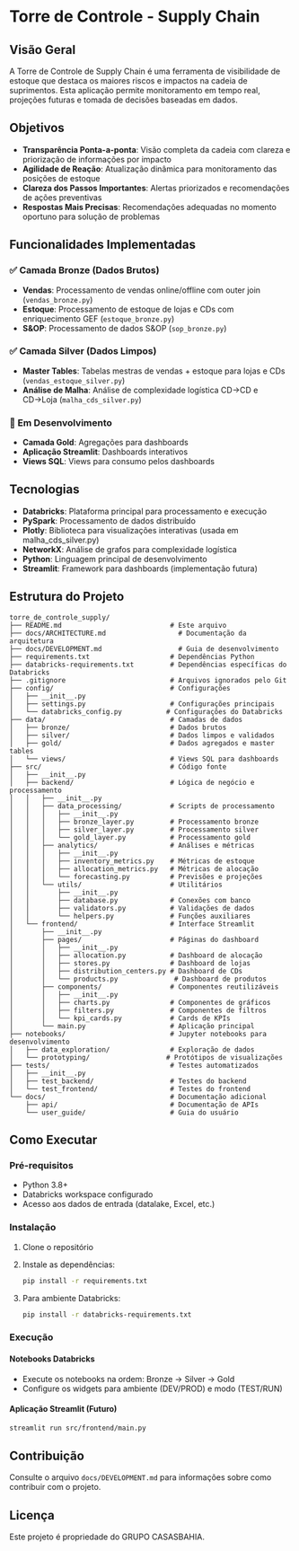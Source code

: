 # Torre de Controle - Supply Chain

## Visão Geral

A Torre de Controle de Supply Chain é uma ferramenta de visibilidade de estoque que destaca os maiores riscos e impactos na cadeia de suprimentos. Esta aplicação permite monitoramento em tempo real, projeções futuras e tomada de decisões baseadas em dados.

## Objetivos

- **Transparência Ponta-a-ponta**: Visão completa da cadeia com clareza e priorização de informações por impacto
- **Agilidade de Reação**: Atualização dinâmica para monitoramento das posições de estoque
- **Clareza dos Passos Importantes**: Alertas priorizados e recomendações de ações preventivas
- **Respostas Mais Precisas**: Recomendações adequadas no momento oportuno para solução de problemas

## Funcionalidades Implementadas

### ✅ Camada Bronze (Dados Brutos)
- **Vendas**: Processamento de vendas online/offline com outer join (`vendas_bronze.py`)
- **Estoque**: Processamento de estoque de lojas e CDs com enriquecimento GEF (`estoque_bronze.py`)
- **S&OP**: Processamento de dados S&OP (`sop_bronze.py`)

### ✅ Camada Silver (Dados Limpos)
- **Master Tables**: Tabelas mestras de vendas + estoque para lojas e CDs (`vendas_estoque_silver.py`)
- **Análise de Malha**: Análise de complexidade logística CD→CD e CD→Loja (`malha_cds_silver.py`)

### 🔄 Em Desenvolvimento
- **Camada Gold**: Agregações para dashboards
- **Aplicação Streamlit**: Dashboards interativos
- **Views SQL**: Views para consumo pelos dashboards

## Tecnologias

- **Databricks**: Plataforma principal para processamento e execução
- **PySpark**: Processamento de dados distribuído
- **Plotly**: Biblioteca para visualizações interativas (usada em malha_cds_silver.py)
- **NetworkX**: Análise de grafos para complexidade logística
- **Python**: Linguagem principal de desenvolvimento
- **Streamlit**: Framework para dashboards (implementação futura)

## Estrutura do Projeto

```
torre_de_controle_supply/
├── README.md                           # Este arquivo
├── docs/ARCHITECTURE.md                  # Documentação da arquitetura
├── docs/DEVELOPMENT.md                   # Guia de desenvolvimento
├── requirements.txt                    # Dependências Python
├── databricks-requirements.txt         # Dependências específicas do Databricks
├── .gitignore                          # Arquivos ignorados pelo Git
├── config/                             # Configurações
│   ├── __init__.py
│   ├── settings.py                     # Configurações principais
│   └── databricks_config.py           # Configurações do Databricks
├── data/                               # Camadas de dados
│   ├── bronze/                         # Dados brutos
│   ├── silver/                         # Dados limpos e validados
│   ├── gold/                           # Dados agregados e master tables
│   └── views/                          # Views SQL para dashboards
├── src/                                # Código fonte
│   ├── __init__.py
│   ├── backend/                        # Lógica de negócio e processamento
│   │   ├── __init__.py
│   │   ├── data_processing/            # Scripts de processamento
│   │   │   ├── __init__.py
│   │   │   ├── bronze_layer.py         # Processamento bronze
│   │   │   ├── silver_layer.py         # Processamento silver
│   │   │   └── gold_layer.py           # Processamento gold
│   │   ├── analytics/                  # Análises e métricas
│   │   │   ├── __init__.py
│   │   │   ├── inventory_metrics.py    # Métricas de estoque
│   │   │   ├── allocation_metrics.py   # Métricas de alocação
│   │   │   └── forecasting.py          # Previsões e projeções
│   │   └── utils/                      # Utilitários
│   │       ├── __init__.py
│   │       ├── database.py             # Conexões com banco
│   │       ├── validators.py           # Validações de dados
│   │       └── helpers.py              # Funções auxiliares
│   └── frontend/                       # Interface Streamlit
│       ├── __init__.py
│       ├── pages/                      # Páginas do dashboard
│       │   ├── __init__.py
│       │   ├── allocation.py           # Dashboard de alocação
│       │   ├── stores.py               # Dashboard de lojas
│       │   ├── distribution_centers.py # Dashboard de CDs
│       │   └── products.py              # Dashboard de produtos
│       ├── components/                 # Componentes reutilizáveis
│       │   ├── __init__.py
│       │   ├── charts.py               # Componentes de gráficos
│       │   ├── filters.py              # Componentes de filtros
│       │   └── kpi_cards.py            # Cards de KPIs
│       └── main.py                     # Aplicação principal
├── notebooks/                          # Jupyter notebooks para desenvolvimento
│   ├── data_exploration/               # Exploração de dados
│   └── prototyping/                   # Protótipos de visualizações
├── tests/                              # Testes automatizados
│   ├── __init__.py
│   ├── test_backend/                   # Testes do backend
│   └── test_frontend/                  # Testes do frontend
└── docs/                               # Documentação adicional
    ├── api/                            # Documentação de APIs
    └── user_guide/                     # Guia do usuário
```

## Como Executar

### Pré-requisitos

- Python 3.8+
- Databricks workspace configurado
- Acesso aos dados de entrada (datalake, Excel, etc.)

### Instalação

1. Clone o repositório
2. Instale as dependências:
   ```bash
   pip install -r requirements.txt
   ```

3. Para ambiente Databricks:
   ```bash
   pip install -r databricks-requirements.txt
   ```

### Execução

#### Notebooks Databricks
- Execute os notebooks na ordem: Bronze → Silver → Gold
- Configure os widgets para ambiente (DEV/PROD) e modo (TEST/RUN)

#### Aplicação Streamlit (Futuro)
```bash
streamlit run src/frontend/main.py
```

## Contribuição

Consulte o arquivo `docs/DEVELOPMENT.md` para informações sobre como contribuir com o projeto.

## Licença

Este projeto é propriedade do GRUPO CASASBAHIA.